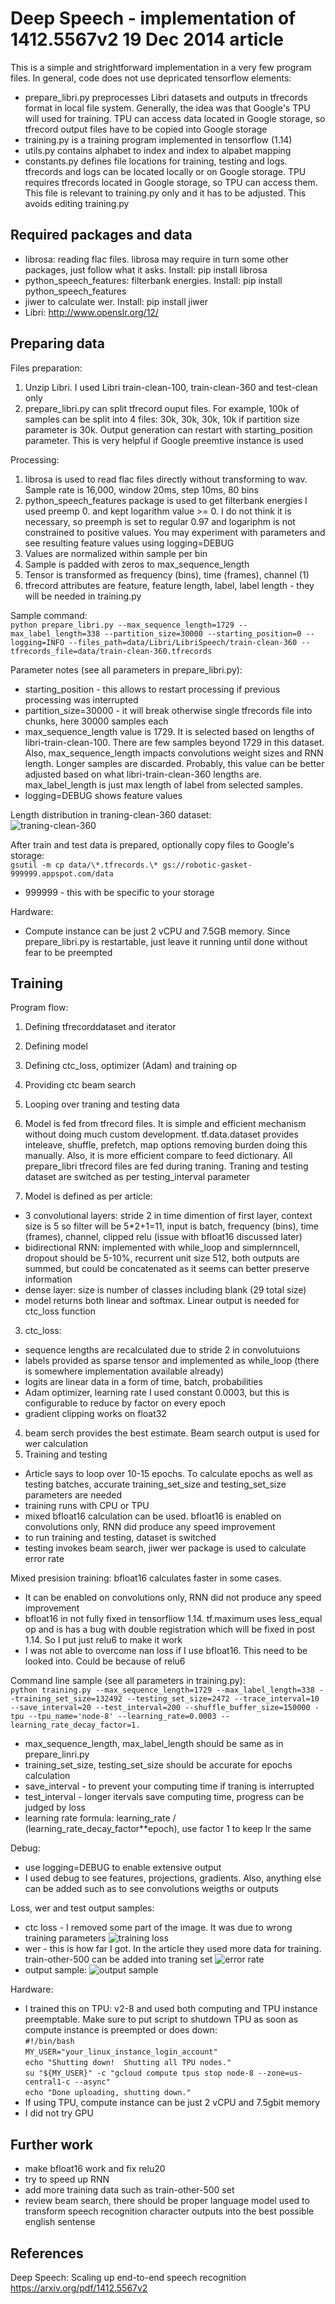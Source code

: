 # Deep Speech - implementation of 1412.5567v2 19 Dec 2014 article
This is a simple and strightforward implementation in a very few program files. In general, code does not use depricated tensorflow elements: 
- prepare_libri.py preprocesses Libri datasets and outputs in tfrecords format in local file system. Generally, the idea was that Google's TPU will used for training. TPU can access data located in Google storage, so tfrecord output files have to be copied into Google storage
- training.py is a training program implemented in tensorflow (1.14)
- utils.py contains alphabet to index and index to alpabet mapping
- constants.py defines file locations for training, testing and logs. tfrecords and logs can be located locally or on Google storage. TPU requires tfrecords located in Google storage, so TPU can access them. This file is relevant to training.py only and it has to be adjusted. This avoids editing training.py
## Required packages and data
- librosa: reading flac files. librosa may require in turn some other packages, just follow what it asks. Install: pip install librosa
- python_speech_features: filterbank energies. Install: pip install python_speech_features
- jiwer to calculate wer. Install: pip install jiwer
- Libri: http://www.openslr.org/12/
## Preparing data
Files preparation:
1. Unzip Libri. I used Libri train-clean-100, train-clean-360 and test-clean only
2. prepare_libri.py can split tfrecord ouput files. For example, 100k of samples can be split into 4 files: 30k, 30k, 30k, 10k if partition size parameter is 30k. Output generation can restart with starting_position parameter. This is very helpful if Google preemtive instance is used

Processing:
1. librosa is used to read flac files directly without transforming to wav. Sample rate is 16,000, window 20ms, step 10ms, 80 bins
2. python_speech_features package is used to get filterbank energies
I used preemp 0. and kept logarithm value >= 0. I do not think it is necessary, so preemph is set to regular 0.97 and logariphm is not constrained to positive values. You may experiment with parameters and see resulting feature values using logging=DEBUG
3. Values are normalized within sample per bin
4. Sample is padded with zeros to max_sequence_length
5. Tensor is transformed as frequency (bins), time (frames), channel (1)
6. tfrecord attributes are feature, feature length, label, label length - they will be needed in training.py

Sample command:\
`python prepare_libri.py --max_sequence_length=1729 --max_label_length=338 --partition_size=30000 --starting_position=0 --logging=INFO --files_path=data/Libri/LibriSpeech/train-clean-360 --tfrecords_file=data/train-clean-360.tfrecords`

Parameter notes (see all parameters in prepare_libri.py):
- starting_position - this allows to restart processing if previous processing was interrupted
- partition_size=30000 - it will break otherwise single tfrecords file into chunks, here 30000 samples each 
- max_sequence_length value is 1729. It is selected based on lengths of libri-train-clean-100. There are few samples beyond 1729 in this dataset. Also, max_sequence_length impacts convolutions weight sizes and RNN length. Longer samples are discarded. Probably, this value can be better adjusted based on what libri-train-clean-360 lengths are. max_label_length is just max length of label from selected samples.
- logging=DEBUG shows feature values

Length distribution in traning-clean-360 dataset:\
![traning-clean-360](images/training_set_lengths.png "traning-clean-360")

After train and test data is prepared, optionally copy files to Google's storage:\
`gsutil -m cp data/\*.tfrecords.\* gs://robotic-gasket-999999.appspot.com/data`
- 999999 - this with be specific to your storage

Hardware:
- Compute instance can be just 2 vCPU and 7.5GB memory. Since prepare_libri.py is restartable, just leave it running until done without fear to be preempted

## Training
Program flow:

1. Defining tfrecorddataset and iterator
2. Defining model
3. Defining ctc_loss, optimizer (Adam) and training op
4. Providing ctc beam search
5. Looping over traning and testing data


1. Model is fed from tfrecord files. It is simple and efficient mechanism without doing much custom development. tf.data.dataset provides inteleave, shuffle, prefetch, map options removing burden doing this manually. Also, it is more efficient compare to feed dictionary. All prepare_libri tfrecord files are fed during traning. Traning and testing dataset are switched as per testing_interval parameter
2. Model is defined as per article:
- 3 convolutional layers: stride 2 in time dimention of first layer, context size is 5 so filter will be 5\*2+1=11, input is batch, frequency (bins), time (frames), channel, clipped relu (issue with bfloat16 discussed later)
- bidirectional RNN: implemented with while_loop and simplernncell, dropout should be 5-10%, recurrent unit size 512, both outputs are summed, but could be concatenated as it seems can better preserve information
- dense layer: size is number of classes including blank (29 total size)
- model returns both linear and softmax. Linear output is needed for ctc_loss function
3. ctc_loss:
- sequence lengths are recalculated due to stride 2 in convolutuions
- labels provided as sparse tensor and implemented as while_loop (there is somewhere implementation available already)
- logits are linear data in a form of time, batch, probabilities
- Adam optimizer, learning rate I used constant 0.0003, but this is configurable to reduce by factor on every epoch
- gradient clipping works on float32
4. beam serch provides the best estimate. Beam search output is used for wer calculation
5. Training and testing
- Article says to loop over 10-15 epochs. To calculate epochs as well as testing batches, accurate training_set_size and testing_set_size parameters are needed
- training runs with CPU or TPU
- mixed bfloat16 calculation can be used. bfloat16 is enabled on convolutions only, RNN did produce any speed improvement
- to run training and testing, dataset is switched
- testing invokes beam search, jiwer wer package is used to calculate error rate

Mixed presision training:
bfloat16 calculates faster in some cases. 

- It can be enabled on convolutions only, RNN did not produce any speed improvement
- bfloat16 in not fully fixed in tensorfliow 1.14. tf.maximum uses less_equal op and is has a bug with double registration which will be fixed in post 1.14. So I put just relu6 to make it work
- I was not able to overcome nan loss if I use bfloat16. This need to be looked into. Could be because of relu6

Command line sample (see all parameters in training.py):\
`python training.py --max_sequence_length=1729 --max_label_length=338 --training_set_size=132492 --testing_set_size=2472 --trace_interval=10 --save_interval=20 --test_interval=200 --shuffle_buffer_size=150000 -tpu --tpu_name='node-8' --learning_rate=0.0003 --learning_rate_decay_factor=1.`

- max_sequence_length, max_label_length should be same as in prepare_linri.py
- training_set_size, testing_set_size should be accurate for epochs calculation
- save_interval - to prevent your computing time if traning is interrupted
- test_interval - longer itervals save computing time, progress can be judged by loss
- learning rate formula: learning_rate / (learning_rate_decay_factor\*\*epoch), use factor 1 to keep lr the same

Debug:
- use logging=DEBUG to enable extensive output
- I used debug to see features, projections, gradients. Also, anything else can be added such as to see convolutions weigths or outputs

Loss, wer and test output samples:

- ctc loss - I removed some part of the image. It was due to wrong training parameters
![training loss](images/ctc-loss22.png "training loss")
- wer - this is how far I got. In the article they used more data for training. train-other-500 can be added into traning set 
![error rate](images/wer2.png "error rate")
- output sample:
![output sample](images/sample-output.png "output sample")

Hardware:
- I trained this on TPU: v2-8 and used both computing and TPU instance preemptable. Make sure to put script to shutdown TPU as soon as compute instance is preempted or does down:\
`#!/bin/bash`\
`MY_USER="your_linux_instance_login_account"`\
`echo "Shutting down!  Shutting all TPU nodes."`\
`su "${MY_USER}" -c "gcloud compute tpus stop node-8 --zone=us-central1-c --async"`\
`echo "Done uploading, shutting down."`
- If using TPU, compute instance can be just 2 vCPU and 7.5gbit memory
- I did not try GPU

## Further work
- make bfloat16 work and fix relu20
- try to speed up RNN
- add more training data such as train-other-500 set
- review beam search, there should be proper language model used to transform speech recognition character outputs into the best possible english sentense 

## References
Deep Speech: Scaling up end-to-end speech recognition
https://arxiv.org/pdf/1412.5567v2
